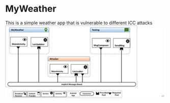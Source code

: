 # MyWeather
This is a simple weather app that is vulnerable to different ICC attacks
![Alt text](VulnerableAndroidSystem.png "The architecture of the vulnerable Android system")

